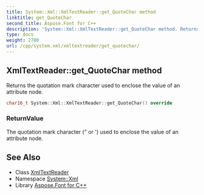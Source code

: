 ```yaml
---
title: System::Xml::XmlTextReader::get_QuoteChar method
linktitle: get_QuoteChar
second_title: Aspose.Font for C++
description: 'System::Xml::XmlTextReader::get_QuoteChar method. Returns the quotation mark character used to enclose the value of an attribute node in C++.'
type: docs
weight: 2700
url: /cpp/system.xml/xmltextreader/get_quotechar/
---
```

## XmlTextReader::get_QuoteChar method


Returns the quotation mark character used to enclose the value of an attribute node.

```cpp
char16_t System::Xml::XmlTextReader::get_QuoteChar() override
```


### ReturnValue

The quotation mark character (" or ') used to enclose the value of an attribute node.

## See Also

* Class [XmlTextReader](../)
* Namespace [System::Xml](../../)
* Library [Aspose.Font for C++](../../../)
